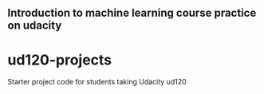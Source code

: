## Introduction to machine learning course practice on udacity
ud120-projects
==============

Starter project code for students taking Udacity ud120
